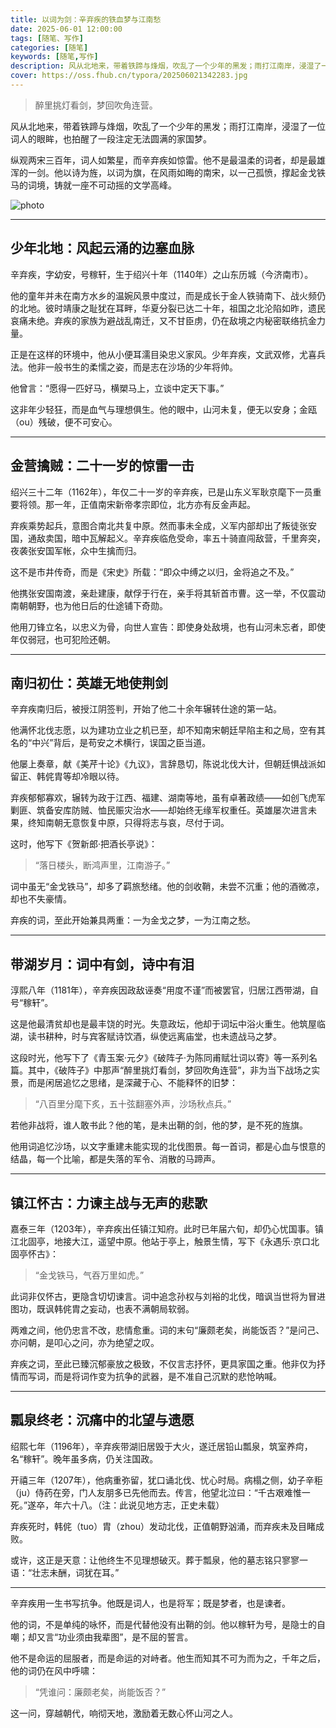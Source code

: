```yaml
---
title: 以词为剑：辛弃疾的铁血梦与江南愁
date: 2025-06-01 12:00:00
tags: [随笔、写作]
categories: [随笔]
keywords: [随笔,写作]
description: 风从北地来，带着铁蹄与烽烟，吹乱了一个少年的黑发；雨打江南岸，浸湿了一位词人的眼眸，也拍醒了一段注定无法圆满的家国梦。
cover: https://oss.fhub.cn/typora/202506021342283.jpg
---
```


> 醉里挑灯看剑，梦回吹角连营。

风从北地来，带着铁蹄与烽烟，吹乱了一个少年的黑发；雨打江南岸，浸湿了一位词人的眼眸，也拍醒了一段注定无法圆满的家国梦。

纵观两宋三百年，词人如繁星，而辛弃疾如惊雷。他不是最温柔的词者，却是最雄浑的一剑。他以诗为旌，以词为旗，在风雨如晦的南宋，以一己孤愤，撑起金戈铁马的词境，铸就一座不可动摇的文学高峰。

![photo](https://oss.fhub.cn/typora/202506021342283.jpg)

---

## 少年北地：风起云涌的边塞血脉

辛弃疾，字幼安，号稼轩，生于绍兴十年（1140年）之山东历城（今济南市）。

他的童年并未在南方水乡的温婉风景中度过，而是成长于金人铁骑南下、战火频仍的北地。彼时靖康之耻犹在耳畔，华夏分裂已达二十年，祖国之北沦陷如昨，遗民哀痛未绝。弃疾的家族为避战乱南迁，又不甘臣虏，仍在敌境之内秘密联络抗金力量。

正是在这样的环境中，他从小便耳濡目染忠义家风。少年弃疾，文武双修，尤喜兵法。他非一般书生的柔懦之姿，而是志在沙场的少年将帅。

他曾言：“愿得一匹好马，横槊马上，立谈中定天下事。”

这非年少轻狂，而是血气与理想俱生。他的眼中，山河未复，便无以安身；金瓯（ou）残破，便不可安心。

---

## 金营擒贼：二十一岁的惊雷一击

绍兴三十二年（1162年），年仅二十一岁的辛弃疾，已是山东义军耿京麾下一员重要将领。那一年，正值南宋新帝孝宗即位，北方亦有反金声起。

弃疾乘势起兵，意图合南北共复中原。然而事未全成，义军内部却出了叛徒张安国，通敌卖国，暗中瓦解起义。辛弃疾临危受命，率五十骑直闯敌营，千里奔突，夜袭张安国军帐，众中生擒而归。

这不是市井传奇，而是《宋史》所载：“即众中缚之以归，金将追之不及。”

他携张安国南渡，亲赴建康，献俘于行在，亲手将其斩首市曹。这一举，不仅震动南朝朝野，也为他日后的仕途铺下奇勋。

他用刀锋立名，以忠义为骨，向世人宣告：即使身处敌境，也有山河未忘者，即使年仅弱冠，也可犯险还朝。

---

## 南归初仕：英雄无地使荆剑

辛弃疾南归后，被授江阴签判，开始了他二十余年辗转仕途的第一站。

他满怀北伐志愿，以为建功立业之机已至，却不知南宋朝廷早陷主和之局，空有其名的“中兴”背后，是苟安之术横行，误国之臣当道。

他屡上奏章，献《美芹十论》《九议》，言辞恳切，陈说北伐大计，但朝廷惧战派如留正、韩侂胄等却冷眼以待。

弃疾郁郁寡欢，辗转为政于江西、福建、湖南等地，虽有卓著政绩——如创飞虎军剿匪、筑备安库防贼、恤民赈灾治水——却始终无缘军权重任。英雄屡次进言未果，终知南朝无意恢复中原，只得将志与哀，尽付于词。

这时，他写下《贺新郎·把酒长亭说》：

> “落日楼头，断鸿声里，江南游子。”

词中虽无“金戈铁马”，却多了羁旅愁绪。他的剑收鞘，未尝不沉重；他的酒微凉，却也不失豪情。

弃疾的词，至此开始兼具两重：一为金戈之梦，一为江南之愁。

---

## 带湖岁月：词中有剑，诗中有泪

淳熙八年（1181年），辛弃疾因政敌诬奏“用度不谨”而被罢官，归居江西带湖，自号“稼轩”。

这是他最清贫却也是最丰饶的时光。失意政坛，他却于词坛中浴火重生。他筑屋临湖，读书耕种，时与宾客赋诗饮酒，纵使远离庙堂，也未遗战马之梦。

这段时光，他写下了《青玉案·元夕》《破阵子·为陈同甫赋壮词以寄》等一系列名篇。其中，《破阵子》中那声“醉里挑灯看剑，梦回吹角连营”，非为当下战场之实景，而是闲居追忆之思绪，是深藏于心、不能释怀的旧梦：

> “八百里分麾下炙，五十弦翻塞外声，沙场秋点兵。”

若他非战将，谁人敢书此？他的笔，是未出鞘的剑，他的梦，是不死的旌旗。

他用词追忆沙场，以文字重建未能实现的北伐图景。每一首词，都是心血与恨意的结晶，每一个比喻，都是失落的军令、消散的马蹄声。

---

## 镇江怀古：力谏主战与无声的悲歌

嘉泰三年（1203年），辛弃疾出任镇江知府。此时已年届六旬，却仍心忧国事。镇江北固亭，地接大江，遥望中原。他站于亭上，触景生情，写下《永遇乐·京口北固亭怀古》：

> “金戈铁马，气吞万里如虎。”

此词非仅怀古，更隐含切切谏言。词中追念孙权与刘裕的北伐，暗讽当世将为冒进图功，既讽韩侂胄之妄动，也表不满朝局软弱。

两难之间，他仍忠言不改，悲情愈重。词的末句“廉颇老矣，尚能饭否？”是问己、亦问朝，是叩心之问，亦为绝望之叹。

弃疾之词，至此已臻沉郁豪放之极致，不仅言志抒怀，更具家国之重。他非仅为抒情而写词，而是将词作变为抗争的武器，是不准自己沉默的悲怆呐喊。

---

## 瓢泉终老：沉痛中的北望与遗愿

绍熙七年（1196年），辛弃疾带湖旧居毁于大火，遂迁居铅山瓢泉，筑室养疴，名“稼轩”。晚年虽多病，仍关注国政。

开禧三年（1207年），他病重弥留，犹口诵北伐、忧心时局。病榻之侧，幼子辛秬（ju）侍药在旁，门人友朋多已先他而去。传言，他望北泣曰：“千古艰难惟一死。”遂卒，年六十八。（注：此说见地方志，正史未载）

弃疾死时，韩侂（tuo）胄（zhou）发动北伐，正值朝野汹涌，而弃疾未及目睹成败。

或许，这正是天意：让他终生不见理想破灭。葬于瓢泉，他的墓志铭只寥寥一语：“壮志未酬，词犹在耳。”

---

辛弃疾用一生书写抗争。他既是词人，也是将军；既是梦者，也是谏者。

他的词，不是单纯的咏怀，而是代替他没有出鞘的剑。他以稼轩为号，是隐士的自嘲；却又言“功业须由我辈图”，是不屈的誓言。

他不是命运的屈服者，而是命运的对峙者。他生而知其不可为而为之，千年之后，他的词仍在风中呼啸：

> “凭谁问：廉颇老矣，尚能饭否？”

这一问，穿越朝代，响彻天地，激励着无数心怀山河之人。
